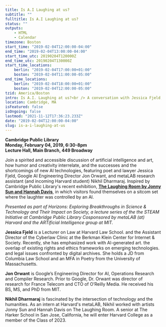 ```yaml
---
title: Is A.I Laughing at us?
subtitle: ""
fulltitle: Is A.I Laughing at us?
status: ""
outputs:
    - HTML
    - Calendar
timezone: Boston
start_time: "2019-02-04T12:00:00-04:00"
end_time: "2019-02-04T13:00:00-04:00"
start_time_utc: 20190204T120000Z
end_time_utc: 20190204T130000Z
start_time_locations:
    berlin: "2019-02-04T17:00:00+01:00"
    boston: "2019-02-04T11:00:00-05:00"
end_time_locations:
    berlin: "2019-02-04T18:00:00+01:00"
    boston: "2019-02-04T12:00:00-05:00"
tzid: America/Boston
intro: Is A.I. Laughing at us?<br /> A conversation with Jessica Fjeld, Jon Orwant, and Nikhil Dharmaraj
location: Cambridge, MA
isFeatured: false
isOngoing: false
lastmod: "2021-11-12T17:36:23.233Z"
date: "2019-02-04T12:00:00-04:00"
slug: is-a-i-laughing-at-us
---
```

**Cambridge Public Library<br />
Monday, February 04, 2019, 6:30-8pm<br />
Lecture Hall, Main Branch, 449 Broadway**

Join a spirited and accessible discussion of artificial intelligence and art, how humor and creativity interrelate, and the successes and the shortcomings of new Al technologies, featuring poet and lawyer Jessica Fjeld, Google AI Engineering Director Jon Orwant, and metaLAB research assistant (and incoming Harvard student) Nikhil Dharmaraj. Inspired by Cambridge Public Library's recent exhibition, **[The Laughing Room by Jonny Sun and Hannah Davis](../laughingroom)**, in which visitors found themselves on a sitcom set where the laughter was controlled by an Al.

*Presented as part of Horizons: Exploring Breakthroughs in Science & Technology and Their Impact on Society, a lecture series of the the STEAM Initiative at Cambridge Public Library Cosponsored by metaLAB (at) Harvard and the ARTificial Intelligence group at MIT.*

**Jessica Fjeld** is a Lecturer on Law at Harvard Law School. and the Assistant Director of the Cyberlaw Clinic at the Berkman Klein Center for Internet & Society. Recently, she has emphasized work with Al-generated art. the overlap of existing rights and ethics frameworks on emerging technologies. and legal issues confronted by digital archives. She holds a JD from Columbia Law School and an MFA in Poetry from the University of Massachusetts. 

**Jon Orwant** is Google’s Engineering Director for AI, Operations Research and Compiler Research. Prior to Google, Dr. Orwant was director of research for France Telecom and CTO of O’Reilly Media. He received his BS, MS, and PhD from MIT.

**Nikhil Dharmaraj** is fascinated by the intersection of technology and the humanities. As an intern at Harvard's metaLAB, Nikhil worked with artists Jonny Sun and Hannah Davis on The Laughing Room. A senior at The Harker School in San Jose, California, he will enter Harvard College as a member of the Class of 2023.